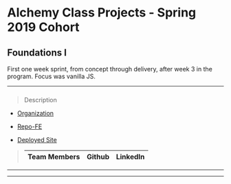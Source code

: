 # Alchemy Class Projects - Spring 2019 Cohort

## Foundations I
First one week sprint, from concept through delivery, after week 3 in the program.  Focus was vanilla JS.
___

### 

> Description 
>>

* [Organization](https://github.com/Hexa-P)

* [Repo-FE](https://github.com/Hexa-P/hexa-p-front-end)

* [Deployed Site](https://sharp-agnesi-8efe29.netlify.app/)

>
>| Team Members  | Github  | LinkedIn  |
>|---|---|---|

___
___
